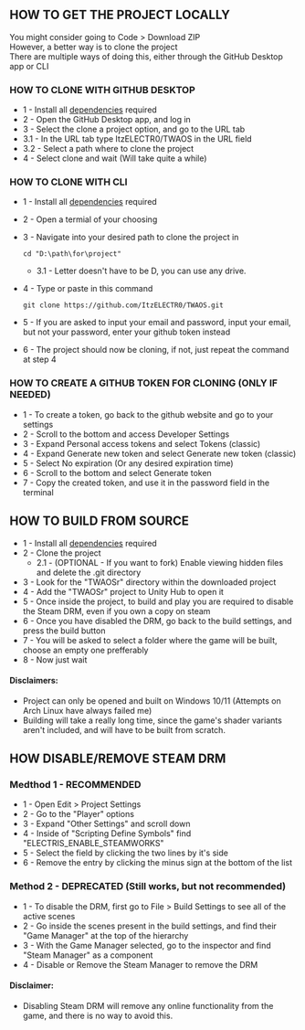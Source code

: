 <div align="left">

## HOW TO GET THE PROJECT LOCALLY

You might consider going to Code > Download ZIP
<br>However, a better way is to clone the project
<br>There are multiple ways of doing this, either through the GitHub Desktop app or CLI

### HOW TO CLONE WITH GITHUB DESKTOP

- 1 - Install all [dependencies](DEPENDENCIES.md) required
- 2 - Open the GitHub Desktop app, and log in
- 3 - Select the clone a project option, and go to the URL tab
- 3.1 - In the URL tab type ItzELECTR0/TWAOS in the URL field
- 3.2 - Select a path where to clone the project
- 4 - Select clone and wait (Will take quite a while)

### HOW TO CLONE WITH CLI

- 1 - Install all [dependencies](DEPENDENCIES.md) required
- 2 - Open a termial of your choosing
- 3 - Navigate into your desired path to clone the project in

      cd "D:\path\for\project"
  - 3.1 - Letter doesn't have to be D, you can use any drive.
- 4 - Type or paste in this command

      git clone https://github.com/ItzELECTR0/TWAOS.git
- 5 - If you are asked to input your email and password, input your email, but not your password, enter your github token instead
- 6 - The project should now be cloning, if not, just repeat the command at step 4

### HOW TO CREATE A GITHUB TOKEN FOR CLONING (ONLY IF NEEDED)

- 1 - To create a token, go back to the github website and go to your settings
- 2 - Scroll to the bottom and access Developer Settings
- 3 - Expand Personal access tokens and select Tokens (classic)
- 4 - Expand Generate new token and select Generate new token (classic)
- 5 - Select No expiration (Or any desired expiration time)
- 6 - Scroll to the bottom and select Generate token
- 7 - Copy the created token, and use it in the password field in the terminal

## HOW TO BUILD FROM SOURCE

- 1 - Install all [dependencies](DEPENDENCIES.md) required
- 2 - Clone the project
  - 2.1 - (OPTIONAL - If you want to fork) Enable viewing hidden files and delete the .git directory 
- 3 - Look for the "TWAOSr" directory within the downloaded project
- 4 - Add the "TWAOSr" project to Unity Hub to open it
- 5 - Once inside the project, to build and play you are required to disable the Steam DRM, even if you own a copy on steam
- 6 - Once you have disabled the DRM, go back to the build settings, and press the build button
- 7 - You will be asked to select a folder where the game will be built, choose an empty one prefferably
- 8 - Now just wait

#### Disclaimers:
 - Project can only be opened and built on Windows 10/11 (Attempts on Arch Linux have always failed me)
 - Building will take a really long time, since the game's shader variants aren't included, and will have to be built from scratch.

## HOW DISABLE/REMOVE STEAM DRM

### Medthod 1 - RECOMMENDED
- 1 - Open Edit > Project Settings
- 2 - Go to the "Player" options
- 3 - Expand "Other Settings" and scroll down
- 4 - Inside of "Scripting Define Symbols" find "ELECTRIS_ENABLE_STEAMWORKS"
- 5 - Select the field by clicking the two lines by it's side
- 6 - Remove the entry by clicking the minus sign at the bottom of the list

### Method 2 - DEPRECATED (Still works, but not recommended)
- 1 - To disable the DRM, first go to File > Build Settings to see all of the active scenes
- 2 - Go inside the scenes present in the build settings, and find their "Game Manager" at the top of the hierarchy
- 3 - With the Game Manager selected, go to the inspector and find "Steam Manager" as a component
- 4 - Disable or Remove the Steam Manager to remove the DRM

#### Disclaimer:
 - Disabling Steam DRM will remove any online functionality from the game, and there is no way to avoid this.

</div>